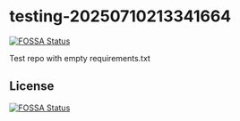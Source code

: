# testing-20250710213341664
[![FOSSA Status](https://app.fossa.com/api/projects/git%2Bgithub.com%2Fkirogum%2Ftesting-20250710213341664.svg?type=shield)](https://app.fossa.com/projects/git%2Bgithub.com%2Fkirogum%2Ftesting-20250710213341664?ref=badge_shield)

Test repo with empty requirements.txt


## License
[![FOSSA Status](https://app.fossa.com/api/projects/git%2Bgithub.com%2Fkirogum%2Ftesting-20250710213341664.svg?type=large)](https://app.fossa.com/projects/git%2Bgithub.com%2Fkirogum%2Ftesting-20250710213341664?ref=badge_large)